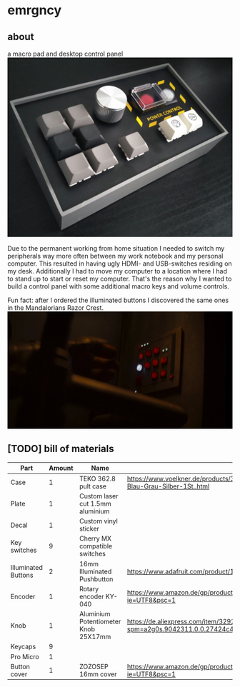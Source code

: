 # emrgncy

## about
a macro pad and desktop control panel
![Front view](/pictures/IMG_20210130_150432_1_1.jpg)

Due to the permanent working from home situation I needed to switch my peripherals way more often between my work notebook and my personal computer. This resulted in having ugly HDMI- and USB-switches residing on my desk. Additionally I had to move my computer to a location where I had to stand up to start or reset my computer. That's the reason why I wanted to build a control panel with some additional macro keys and volume controls.

Fun fact: after I ordered the illuminated buttons I discovered the same ones in the Mandalorians Razor Crest.
![Front view](/pictures/razor_crest.png)


## [TODO] bill of materials
Part | Amount | Name | Link
------------ | ------------- | ------------- | -------------
Case | 1 | TEKO 362.8 pult case | https://www.voelkner.de/products/39484/TEKO-362.8-Pult-Gehaeuse-Kunststoff-Blau-Grau-Silber-1St..html
Plate | 1 | Custom laser cut 1.5mm aluminium | 
Decal | 1 | Custom vinyl sticker | 
Key switches | 9 | Cherry MX compatible switches | 
Illuminated Buttons | 2 | 16mm Illuminated Pushbutton | https://www.adafruit.com/product/1479
Encoder | 1 | Rotary encoder KY-040 | https://www.amazon.de/gp/product/B07KW795JB/ref=ppx_yo_dt_b_asin_title_o02_s00?ie=UTF8&psc=1
Knob | 1 | Aluminium Potentiometer Knob 25X17mm | https://de.aliexpress.com/item/32921263559.html?spm=a2g0s.9042311.0.0.27424c4dsn2hGd
Keycaps | 9 |  | 
Pro Micro | 1 |  | 
Button cover | 1 | ZOZOSEP 16mm cover | https://www.amazon.de/gp/product/B0811V7C8Q/ref=ppx_yo_dt_b_asin_title_o01_s00?ie=UTF8&psc=1
